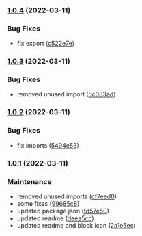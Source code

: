 ### [1.0.4](https://github.com/collective/volto-outdooractive/compare/v1.0.3...v1.0.4) (2022-03-11)


### Bug Fixes

* fix export ([c522e7e](https://github.com/collective/volto-outdooractive/commit/c522e7eb655b711654311552aa0e0d9676aa5892))

### [1.0.3](https://github.com/collective/volto-outdooractive/compare/v1.0.2...v1.0.3) (2022-03-11)


### Bug Fixes

* removed unused import ([5c083ad](https://github.com/collective/volto-outdooractive/commit/5c083ad9965c6b127402f5db9d49a2f07b31aba9))

### [1.0.2](https://github.com/collective/volto-outdooractive/compare/v1.0.1...v1.0.2) (2022-03-11)


### Bug Fixes

* fix imports ([5494e53](https://github.com/collective/volto-outdooractive/commit/5494e53afbc881ad63d3c1d105867d1046325535))

### 1.0.1 (2022-03-11)


### Maintenance

* removed unused imports ([cf7eed0](https://github.com/collective/volto-outdooractive/commit/cf7eed0235943a7f8ea615e742194c0a644e9e1d))
* some fixes ([99685c8](https://github.com/collective/volto-outdooractive/commit/99685c88cfa160e98c31bc9caa050af9e6ae54e1))
* updated package.json ([fd57e50](https://github.com/collective/volto-outdooractive/commit/fd57e501a71d1bdd5c13b8c83e8bc750a26db70b))
* updated readme ([deea5cc](https://github.com/collective/volto-outdooractive/commit/deea5cc9d8ce2a838b33aad3324e4fe701e2e632))
* updated readme and block icon ([2a1e5ec](https://github.com/collective/volto-outdooractive/commit/2a1e5ec6a9f5ecdfb68cadad855dda2f7723d1d9))


